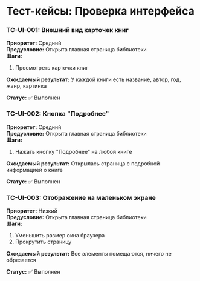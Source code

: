 # Тест-кейсы: Проверка интерфейса

### TC-UI-001: Внешний вид карточек книг
**Приоритет:** Средний  
**Предусловие:** Открыта главная страница библиотеки  
**Шаги:**
1. Просмотреть карточки книг

**Ожидаемый результат:** У каждой книги есть название, автор, год, жанр, картинка

**Статус:** ✅ Выполнен

### TC-UI-002: Кнопка "Подробнее"
**Приоритет:** Средний  
**Предусловие:** Открыта главная страница библиотеки  
**Шаги:**
1. Нажать кнопку "Подробнее" на любой книге

**Ожидаемый результат:** Открылась страница с подробной информацией о книге

**Статус:** ✅ Выполнен

### TC-UI-003: Отображение на маленьком экране
**Приоритет:** Низкий  
**Предусловие:** Открыта главная страница библиотеки  
**Шаги:**
1. Уменьшить размер окна браузера
2. Прокрутить страницу

**Ожидаемый результат:** Все элементы помещаются, ничего не обрезается

**Статус:** ✅ Выполнен
